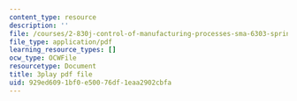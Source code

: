 ```yaml
---
content_type: resource
description: ''
file: /courses/2-830j-control-of-manufacturing-processes-sma-6303-spring-2008/929ed6091bf0e50076df1eaa2902cbfa_qyAoSHisZtU.pdf
file_type: application/pdf
learning_resource_types: []
ocw_type: OCWFile
resourcetype: Document
title: 3play pdf file
uid: 929ed609-1bf0-e500-76df-1eaa2902cbfa
---
```

